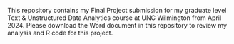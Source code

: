 This repository contains my Final Project submission for my graduate level Text & Unstructured Data Analytics course at UNC Wilmington from April 2024. Please download the Word document in this repository to review my analysis and R code for this project.
